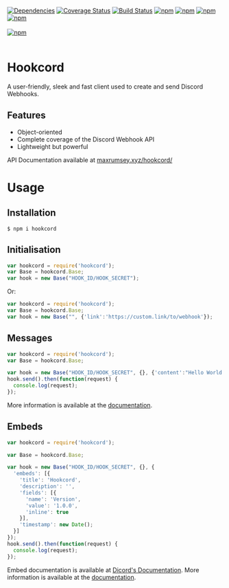 [![Dependencies](https://img.shields.io/david/maxrumsey/hookcord.svg)](https://david-dm.org/maxrumsey/hookcord)
[![Coverage Status](https://coveralls.io/repos/github/maxrumsey/hookcord/badge.svg?branch=master)](https://coveralls.io/github/maxrumsey/hookcord?branch=master)
[![Build Status](https://travis-ci.org/maxrumsey/hookcord.svg?branch=master)](https://travis-ci.org/maxrumsey/hookcord)
[![npm](https://img.shields.io/npm/v/hookcord.svg)](https://npmjs.org/package/hookcord)
[![npm](https://img.shields.io/npm/dt/hookcord.svg)](https://npmjs.org/package/hookcord)
[![npm](https://img.shields.io/npm/l/hookcord.svg)](https://npmjs.org/package/hookcord)
[![npm](https://img.shields.io/github/issues/maxrumsey/hookcord.svg)](https://github.com/maxrumsey/hookcord)
<br><br>
[![npm](https://nodei.co/npm/hookcord.png?downloads=true&downloadRank=true&stars=true)](https://nodei.co/npm/hookcord/)
<br><br>
# Hookcord
A user-friendly, sleek and fast client used to create and send Discord Webhooks.
## Features
* Object-oriented
* Complete coverage of the Discord Webhook API
* Lightweight but powerful

API Documentation available at [maxrumsey.xyz/hookcord/](https://maxrumsey.xyz/hookcord)
# Usage
## Installation
```
$ npm i hookcord
```
## Initialisation
```javascript
var hookcord = require('hookcord');
var Base = hookcord.Base;
var hook = new Base("HOOK_ID/HOOK_SECRET");
```
Or:
```javascript
var hookcord = require('hookcord');
var Base = hookcord.Base;
var hook = new Base("", {'link':'https://custom.link/to/webhook'});
```
## Messages
```javascript
var hookcord = require('hookcord');
var Base = hookcord.Base;

var hook = new Base("HOOK_ID/HOOK_SECRET", {}, {'content':"Hello World!"});
hook.send().then(function(request) {
  console.log(request);
});
```
More information is available at the [documentation](https://maxrumsey.xyz/hookcord/?api).
## Embeds
```javascript
var hookcord = require('hookcord');

var Base = hookcord.Base;

var hook = new Base("HOOK_ID/HOOK_SECRET", {}, {
  'embeds': [{
    'title': 'Hookcord',
    'description': '',
    'fields': [{
      'name': 'Version',
      'value': '1.0.0',
      'inline': true
    }],
    'timestamp': new Date();
  }]
});
hook.send().then(function(request) {
  console.log(request);
});
```
Embed documentation is available at [Dicord's Documentation](https://discordapp.com/developers/docs/resources/channel#embed-object).
More information is available at the [documentation](https://maxrumsey.xyz/hookcord/?api).

